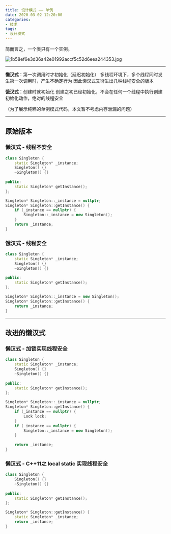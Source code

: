 ```yaml
---
title: 设计模式 —— 单例
date: 2020-03-02 12:20:00
categories: 
- 技术
tags:
- 设计模式
---
```


简而言之，一个类只有一个实例。

![1b58ef6e3d36a42e01992accf5c52d6eea244353.jpg](https://i.loli.net/2020/03/02/oviMP64GcENXe8u.jpg)

<!-- more -->

------

**懒汉式**：第一次调用时才初始化（延迟初始化）
多线程环境下，多个线程同时发生第一次调用时，产生不确定行为
因此懒汉式又衍生出几种线程安全的版本

**饿汉式**：创建时就初始化
创建之初已经初始化，不会在任何一个线程中执行创建初始化动作，绝对的线程安全

（为了展示纯粹的单例模式代码，本文暂不考虑内存泄漏的问题）

------

## 原始版本

### 懒汉式 - 线程不安全

```C++
class Singleton {
    static Singleton* _instance;
    Singleton() {}
    ~Singleton() {}
    
public:
    static Singleton* getInstance();
};

Singleton* Singleton::_instance = nullptr;
Singleton* Singleton::getInstance() {
    if (_instance == nullptr) {
        Singleton::_instance = new Singleton();
    }
    return _instance;
}
```



### 饿汉式 - 线程安全

```C++
class Singleton {
    static Singleton* _instance;
    Singleton() {}
    ~Singleton() {}
    
public:
    static Singleton* getInstance();
};

Singleton* Singleton::_instance = new Singleton();
Singleton* Singleton::getInstance() {
    return _instance;
}
```

------

## 改进的懒汉式

### 懒汉式 - 加锁实现线程安全

```C++
class Singleton {
    static Singleton* _instance;
    Singleton() {}
    ~Singleton() {}
    
public:
    static Singleton* getInstance();
};

Singleton* Singleton::_instance = nullptr;
Singleton* Singleton::getInstance() {
    if (_instance == nullptr) {
        Lock lock;
    }
    if (_instance == nullptr) {
        Singleton::_instance = new Singleton();
    }
    
    return _instance;
}
```



### 懒汉式 - C++11之 local static 实现线程安全

```C++
class Singleton {
    Singleton() {}
    ~Singleton() {}
    
public:
    static Singleton* getInstance();
};

Singleton* Singleton::getInstance() {
    static Singleton* _instance;
    return _instance;
}
```